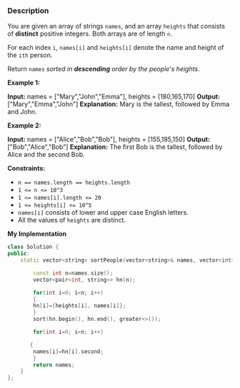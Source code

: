 ### Description

You are given an array of strings `names`, and an array `heights` that consists of **distinct** positive integers. Both arrays are of length `n`.

For each index `i`, `names[i]` and `heights[i]` denote the name and height of the `ith` person.

Return `names` _sorted in **descending** order by the people's heights_.

**Example 1:**

**Input:** names = ["Mary","John","Emma"], heights = [180,165,170]
**Output:** ["Mary","Emma","John"]
**Explanation:** Mary is the tallest, followed by Emma and John.

**Example 2:**

**Input:** names = ["Alice","Bob","Bob"], heights = [155,185,150]
**Output:** ["Bob","Alice","Bob"]
**Explanation:** The first Bob is the tallest, followed by Alice and the second Bob.

**Constraints:**

- `n == names.length == heights.length`
- `1 <= n <= 10^3`
- `1 <= names[i].length <= 20`
- `1 <= heights[i] <= 10^5`
- `names[i]` consists of lower and upper case English letters.
- All the values of `heights` are distinct.

**My Implementation**

```cpp
class Solution {
public:
    static vector<string> sortPeople(vector<string>& names, vector<int>& heights) {

        const int n=names.size();
        vector<pair<int, string>> hn(n);

        for(int i=0; i<n; i++)
        {
        hn[i]={heights[i], names[i]};
        }
        sort(hn.begin(), hn.end(), greater<>());

        for(int i=0; i<n; i++)

       {            
        names[i]=hn[i].second;
        }
        return names;    
    }
};
```


